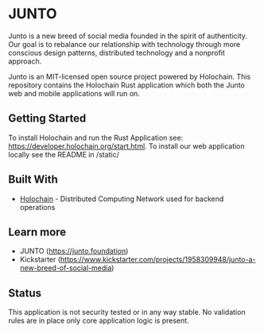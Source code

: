 # JUNTO

Junto is a new breed of social media founded in the spirit of authenticity. Our goal is to rebalance our relationship with technology through more conscious design patterns, distributed technology and a nonprofit approach. 

Junto is an MIT-licensed open source project powered by Holochain. This repository contains the Holochain Rust application which both the Junto web and mobile applications will run on.

## Getting Started

To install Holochain and run the Rust Application see: https://developer.holochain.org/start.html.
To install our web application locally see the README in /static/

## Built With
* [Holochain](https://holochain.org/) - Distributed Computing Network used for backend operations

## Learn more
* JUNTO (https://junto.foundation)
* Kickstarter (https://www.kickstarter.com/projects/1958309948/junto-a-new-breed-of-social-media) 

## Status 
This application is not security tested or in any way stable. No validation rules are in place only core application logic is present.

<ignore-this>
